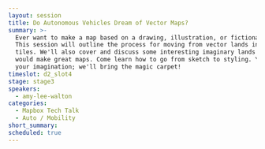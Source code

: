 ```yaml
---
layout: session
title: Do Autonomous Vehicles Dream of Vector Maps?
summary: >-
  Ever want to make a map based on a drawing, illustration, or fictional place?
  This session will outline the process for moving from vector lands into vector
  tiles. We'll also cover and discuss some interesting imaginary lands that
  would make great maps. Come learn how to go from sketch to styling. You bring
  your imagination; we'll bring the magic carpet!
timeslot: d2_slot4
stage: stage3
speakers:
  - amy-lee-walton
categories:
  - Mapbox Tech Talk
  - Auto / Mobility
short_summary: 
scheduled: true
---
```


